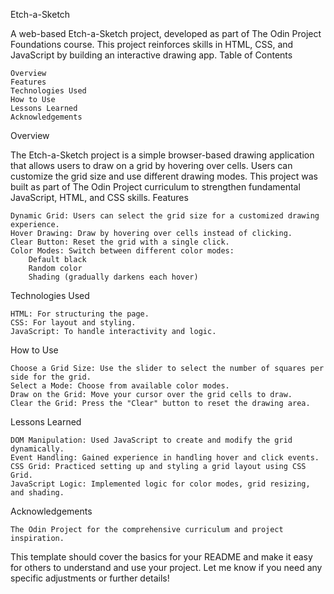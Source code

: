 Etch-a-Sketch

A web-based Etch-a-Sketch project, developed as part of The Odin Project Foundations course. This project reinforces skills in HTML, CSS, and JavaScript by building an interactive drawing app.
Table of Contents

    Overview
    Features
    Technologies Used
    How to Use
    Lessons Learned
    Acknowledgements

Overview

The Etch-a-Sketch project is a simple browser-based drawing application that allows users to draw on a grid by hovering over cells. Users can customize the grid size and use different drawing modes. This project was built as part of The Odin Project curriculum to strengthen fundamental JavaScript, HTML, and CSS skills.
Features

    Dynamic Grid: Users can select the grid size for a customized drawing experience.
    Hover Drawing: Draw by hovering over cells instead of clicking.
    Clear Button: Reset the grid with a single click.
    Color Modes: Switch between different color modes:
        Default black
        Random color
        Shading (gradually darkens each hover)

Technologies Used

    HTML: For structuring the page.
    CSS: For layout and styling.
    JavaScript: To handle interactivity and logic.

How to Use

    Choose a Grid Size: Use the slider to select the number of squares per side for the grid.
    Select a Mode: Choose from available color modes.
    Draw on the Grid: Move your cursor over the grid cells to draw.
    Clear the Grid: Press the "Clear" button to reset the drawing area.

Lessons Learned

    DOM Manipulation: Used JavaScript to create and modify the grid dynamically.
    Event Handling: Gained experience in handling hover and click events.
    CSS Grid: Practiced setting up and styling a grid layout using CSS Grid.
    JavaScript Logic: Implemented logic for color modes, grid resizing, and shading.

Acknowledgements

    The Odin Project for the comprehensive curriculum and project inspiration.

This template should cover the basics for your README and make it easy for others to understand and use your project. Let me know if you need any specific adjustments or further details!